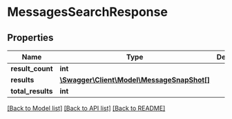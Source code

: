 # MessagesSearchResponse

## Properties
Name | Type | Description | Notes
------------ | ------------- | ------------- | -------------
**result_count** | **int** |  | [optional] 
**results** | [**\Swagger\Client\Model\MessageSnapShot[]**](MessageSnapShot.md) |  | [optional] 
**total_results** | **int** |  | [optional] 

[[Back to Model list]](../README.md#documentation-for-models) [[Back to API list]](../README.md#documentation-for-api-endpoints) [[Back to README]](../README.md)


